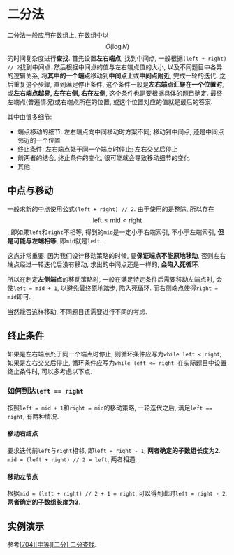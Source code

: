 # 二分法

二分法一般应用在数组上, 在数组中以$$O(\log{N})$$的时间复杂度进行**查找**. 首先设置**左右端点**, 找到中间点, 一般根据`(left + right) // 2`找到中间点. 然后根据中间点的值与左右端点值的大小, 以及不同题目中各异的逻辑关系, 将**其中的一个端点**移动到**中间点上**或**中间点附近**, 完成一轮的迭代. 之后重复这个步骤, 直到满足停止条件, 这个条件一般是**左右端点汇聚在一个位置时**, 或**左右端点越界, 左在右侧, 右在左侧**, 这个条件也是要根据具体的题目确定. 最终左端点(普遍情况)或右端点所在的位置, 或这个位置对应的值就是最后的答案.

其中由很多细节:

- 端点移动的细节: 左右端点向中间移动时方案不同; 移动到中间点, 还是中间点邻近的一个位置
- 终止条件: 左右端点处于同一个端点时停止; 左右交叉后停止
- 前两者的结合, 终止条件的变化, 很可能就会导致移动细节的变化
- 其他

## 中点与移动

一般求新的中点使用公式`(left + right) // 2`. 由于使用的是整除, 所以存在 $$\text{left} \le \text{mid} \lt \text{right}$$, 即如果`left`和`right`不相等, 得到的`mid`是一定小于右端索引, 不小于左端索引, **但是可能与左端相等**, 即`mid`就是`left`.

这点非常重要. 因为我们设计移动策略的时候, 要**保证端点不能原地移动**, 否则左右端点经过一轮迭代后没有移动, 求出的中间点还是一样的, **会陷入死循环**.

所以在制定**左侧端点**的移动策略时, 一般在满足特定条件后需要移动左端点时, 会使`left = mid + 1`, 以避免最终原地踏步, 陷入死循环. 而右侧端点使得`right = mid`即可.

当然能否这样移动, 不同题目还需要进行不同的考虑.

## 终止条件

如果是左右端点处于同一个端点时停止, 则循环条件应写为`while left < right`; 如果是左右交叉后停止, 循环条件应写为`while left <= right`. 在实际题目中设置终止条件时, 可以多考虑以下点.

### 如何到达`left == right`

按照`left = mid + 1`和`right = mid`的移动策略, 一轮迭代之后, 满足`left == right`, 有两种情况.

#### 移动右结点

要求迭代前`left`与`right`相邻, 即`left = right - 1`, **两者确定的子数组长度为2**. `mid = (left + right) // 2 = left`, 两者相遇.

#### 移动左节点

根据`mid = (left + right) // 2 + 1 = right`, 可以得到此时`left = right - 2`, **两者确定的子数组长度为3**.

## 实例演示

参考[[704][中等][二分] 二分查找](/docs/problems/数组/704-二分查找.md).
